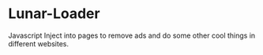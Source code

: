 # Lunar-Loader
Javascript Inject into pages to remove ads and do some other cool things in different websites.
